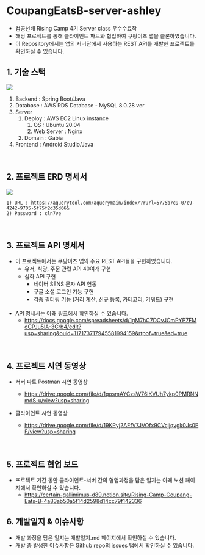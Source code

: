 # CoupangEatsB-server-ashley
- 컴공선배 Rising Camp 4기 Server class 우수수료작
- 해당 프로젝트를 통해 클라이언트 파트와 협업하여 쿠팡이츠 앱을 클론하였습니다. 
- 이 Repository에서는 앱의 서버단에서 사용하는 REST API를 개발한 프로젝트를 확인하실 수 있습니다.

## 1. 기술 스택
<img src='http://drive.google.com/uc?export=view&id=1KRkmdQnJoNk3yglGdKG8Muw0c_4PgdYk' /><br>

1) Backend : Spring Boot/Java
2) Database : AWS RDS Database - MySQL 8.0.28 ver
3) Server
    1) Deploy : AWS EC2 Linux instance
        1) OS : Ubuntu 20.04
        2) Web Server : Nginx
    3) Domain : Gabia
4) Frontend : Android Studio/Java    


<br>

## 2. 프로젝트 ERD 명세서
<img src='http://drive.google.com/uc?export=view&id=1Z528SehACa7HzUWz4RZ632yz_2oZVpye' /><br>
    
    1) URL : https://aquerytool.com/aquerymain/index/?rurl=5775b7c9-07c9-4242-9705-5f75f2d35d66&
    2) Password : cln7ve

<br>

## 3. 프로젝트 API 명세서
- 이 프로젝트에서는 쿠팡이츠 앱의 주요 REST API들을 구현하였습니다.
    - 유저, 식당, 주문 관련 API 40여개 구현
    - 심화 API 구현
        - 네이버 SENS 문자 API 연동
        - 구글 소셜 로그인 기능 구현
        - 각종 필터링 기능 (거리 계산, 신규 등록, 카테고리, 키워드) 구현
<br><br>
- API 명세서는 아래 링크에서 확인하실 수 있습니다.
    - https://docs.google.com/spreadsheets/d/1gM7hC7DOvJCmPYP7FMoCPJu5lA-3Crb4/edit?usp=sharing&ouid=117173717945581994159&rtpof=true&sd=true 


<br>

## 4. 프로젝트 시연 동영상

- 서버 파트 Postman 시연 동영상 
    - https://drive.google.com/file/d/1qosmAYCzsW76lKVUh7ykp0PMRNNmdS-u/view?usp=sharing
    
- 클라이언트 시연 동영상
    - https://drive.google.com/file/d/19KPyj2AFfV7JVOfx9CVcjjqvgk0Js0FF/view?usp=sharing
  

<br>

## 5. 프로젝트 협업 보드
- 프로젝트 기간 동안 클라이언트-서버 간의 협업과정을 담은 일지는 아래 노션 페이지에서 확인하실 수 있습니다.
    - https://certain-gallimimus-d89.notion.site/Rising-Camp-Coupang-Eats-B-4a83ab50a5f14d2598d14cc79f142336    

## 6. 개발일지 & 이슈사항
- 개발 과정을 담은 일지는 개발일지.md 페이지에서 확인하실 수 있습니다.
- 개발 중 발생한 이슈사항은 Github repo의 issues 탭에서 확인하실 수 있습니다.